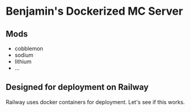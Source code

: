 # Benjamin's Dockerized MC Server

## Mods
- cobblemon
- sodium
- lithium
- ...

## Designed for deployment on Railway
Railway uses docker containers for deployment. Let's see if this works.
